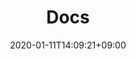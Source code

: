 ---
title: "Docs"
description: "SQL Server Security"
date: 2020-01-11T14:09:21+09:00
draft: false
---
